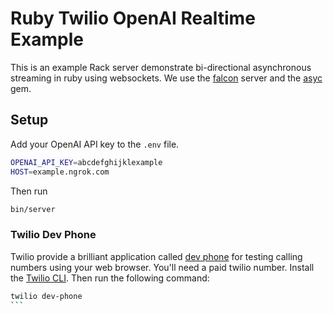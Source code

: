 # Ruby Twilio OpenAI Realtime Example

This is an example Rack server demonstrate bi-directional asynchronous streaming in ruby using websockets.
We use the [falcon](https://github.com/socketry/falcon) server and the [asyc](https://github.com/socketry/async) gem.

## Setup
Add your OpenAI API key to the `.env` file.
```sh
OPENAI_API_KEY=abcdefghijklexample
HOST=example.ngrok.com
```
Then run 
```sh
bin/server
```

### Twilio Dev Phone
Twilio provide a brilliant application called [dev phone](https://github.com/twilio-labs/dev-phone) for testing calling numbers using your web browser.
You'll need a paid twilio number.
Install the [Twilio CLI](https://www.twilio.com/docs/twilio-cli/getting-started/install).
Then run the following command:

````sh
twilio dev-phone
```
